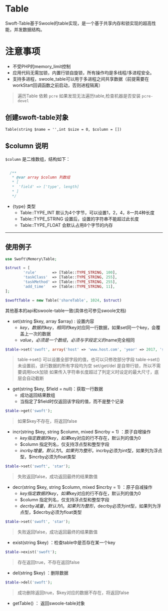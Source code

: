# Table

Swoft-Table基于Swoole的table实现，是一个基于共享内存和锁实现的超高性能，并发数据结构。

# 注意事项

- 不受PHP的memory_limit控制
- 应用代码无需加锁，内置行锁自旋锁，所有操作均是多线程/多进程安全。
- 支持多进程，swoole_table可以用于多进程之间共享数据（前提需要在workStart回调函数之前启动，否则进程隔离）

> 遍历Table 依赖 `pcre` 如果发现无法遍历table,检查机器是否安装 `pcre-devel`

## 创建swoft-table对象

`Table(string $name = '',int $size = 0, $column = [])`


## $column 说明

`$column` 是二维数组，结构如下：

```php

  /**
   * @var array $column 列数组
   * [
   *  'field' => ['type', length]
   * ]
   */

```

- {type} 类型
  - Table::TYPE_INT 默认为4个字节，可以设置1，2，4，8一共4种长度
  - Table::TYPE_STRING 设置后，设置的字符串不能超过此长度
  - Table::TYPE_FLOAT 会默认占用8个字节的内存

---

## 使用例子

```php
use Swoft\Memory\Table;

$struct = [
        'rule'       => [Table::TYPE_STRING, 100],
        'taskClass'  => [Table::TYPE_STRING, 255],
        'taskMethod' => [Table::TYPE_STRING, 255],
        'add_time'   => [Table::TYPE_STRING, 11],
];

$swoftTable = new Table('shareTable', 1024, $struct)
```

其他基本的api和swoole-table一致(具体也可参见swoole文档)

- set(string $key, array $array) : 设置内容
  - $key，数据的key，相同的$key对应同一行数据，如果set同一个key，会覆盖上一次的数据
  - $value，必须是一个数组，必须与字段定义的$name完全相同

```php
$table->set('swoft', array('host' => 'www.host.com', 'year' => 2017, 'star' => 9999));
```

> table->set() 可以设置全部字段的值，也可以只修改部分字段
> table->set() 未设置前，该行数据的所有字段均为空
> set/get/del 是自带行锁，所以不需要调用lock加锁
> 如果传入字符串长度超过了列定义时设定的最大尺寸，底层会自动截断

- get(string $key, $field = null)：获取一行数据
  - 成功返回结果数组
  - 当指定了$field时仅返回该字段的值，而不是整个记录
  
```php
$table->get('swoft');
```
> 如果$key不存在，将返回false

- incr(string $key, string $column, mixed $incrby = 1) ：原子自增操作
  - $key 指定数据的key，如果$key对应的行不存在，默认列的值为0
  - $column 指定列名，仅支持浮点型和整型字段
  - $incrby 增量，默认为1。如果列为整形，$incrby必须为int型，如果列为浮点型，$incrby必须为float类型

```php
$table->set('swoft', 'star');
```

> 失败返回false，成功返回最终的结果数值

- decr(string $key, string $column, mixed $incrby = 1) ：原子自减操作
  - $key 指定数据的key，如果$key对应的行不存在，默认列的值为0
  - $column 指定列名，仅支持浮点型和整型字段
  - $decrby 减量，默认为1。如果列为整形，$decrby必须为int型，如果列为浮点型，$decrby必须为float类型

```php
$table->set('swoft', 'star');
```

> 失败返回false，成功返回最终的结果数值

- exist(string $key) ：检查table中是否存在某一个key

```php
$table->exist('swoft');
```

> 存在返回true，不存在返回false

- del(string $key) ：删除数据

```php
$table->del('swoft');
```

> 成功删除返回true，$key对应的数据不存在，将返回false

- getTable() ： 返回swoole-table对象





